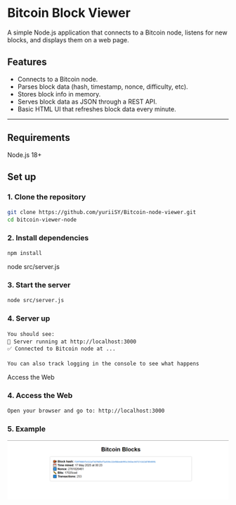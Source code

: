 # Bitcoin Block Viewer

A simple Node.js application that connects to a Bitcoin node, listens for new blocks, and displays them on a web page.

## Features

- Connects to a Bitcoin node.
- Parses block data (hash, timestamp, nonce, difficulty, etc).
- Stores block info in memory.
- Serves block data as JSON through a REST API.
- Basic HTML UI that refreshes block data every minute.

---
## Requirements
Node.js 18+

## Set up

### 1. Clone the repository

```bash
git clone https://github.com/yuriiSY/Bitcoin-node-viewer.git
cd bitcoin-viewer-node
```

### 2. Install dependencies
```bash
npm install
```
node src/server.js

### 3. Start the server
```bash
node src/server.js
```

### 4. Server up
```bash
You should see:
🚀 Server running at http://localhost:3000
✅ Connected to Bitcoin node at ...

You can also track logging in the console to see what happens
```

Access the Web
### 4. Access the Web
```bash
Open your browser and go to: http://localhost:3000
```

### 5. Example
![Example](https://raw.githubusercontent.com/yuriiSY/Bitcoin-node-viewer/main/img/example.PNG)

